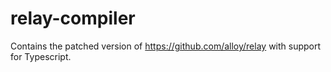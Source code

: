 # relay-compiler

Contains the patched version of https://github.com/alloy/relay with support for Typescript.
